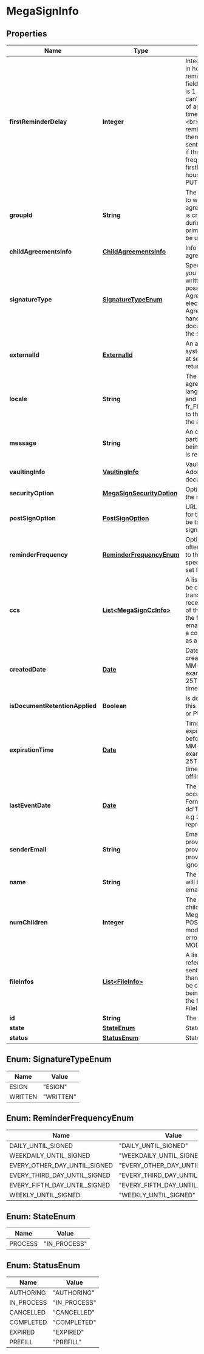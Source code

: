
# MegaSignInfo

## Properties
Name | Type | Description | Notes
------------ | ------------- | ------------- | -------------
**firstReminderDelay** | **Integer** | Integer which specifies the delay in hours before sending the first reminder.&lt;br&gt;This is an optional field. The minimum value allowed is 1 hour and the maximum value can’t be more than the difference of agreement creation and expiry time of the agreement in hours.&lt;br&gt;If this is not specified but the reminder frequency is specified, then the first reminder will be sent based on frequency.&lt;br&gt;i.e. if the reminder is created with frequency specified as daily, the firstReminderDelay will be 24 hours. Cannot be updated in a PUT |  [optional]
**groupId** | **String** | The unique identifier of the group to which the megasign agreement will belong to when it is created. If it is not provided during agreement creation the primary group of the creator will be used |  [optional]
**childAgreementsInfo** | [**ChildAgreementsInfo**](ChildAgreementsInfo.md) | Info corresponding to each child agreement of the megaSign  |  [optional]
**signatureType** | [**SignatureTypeEnum**](#SignatureTypeEnum) | Specifies the type of signature you would like to request - written or e-signature. The possible values are &lt;br&gt; ESIGN : Agreement needs to be signed electronically &lt;br&gt;, WRITTEN : Agreement will be signed using handwritten signature and signed document will be uploaded into the system |  [optional]
**externalId** | [**ExternalId**](ExternalId.md) | An arbitrary value from your system, which can be specified at sending time and then later returned or queried |  [optional]
**locale** | **String** | The locale associated with this agreement - specifies the language for the signing page and emails, for example en_US or fr_FR. If none specified, defaults to the language configured for the agreement sender |  [optional]
**message** | **String** | An optional message to the participants, describing what is being sent or why their signature is required |  [optional]
**vaultingInfo** | [**VaultingInfo**](VaultingInfo.md) | Vaulting properties that allows Adobe Sign to securely store documents with a vault provider |  [optional]
**securityOption** | [**MegaSignSecurityOption**](MegaSignSecurityOption.md) | Optional security parameters for the megasign |  [optional]
**postSignOption** | [**PostSignOption**](PostSignOption.md) | URL and associated properties for the success page the user will be taken to after completing the signing process |  [optional]
**reminderFrequency** | [**ReminderFrequencyEnum**](#ReminderFrequencyEnum) | Optional parameter that sets how often you want to send reminders to the participants. If it is not specified, the default frequency set for the account will be used |  [optional]
**ccs** | [**List&lt;MegaSignCcInfo&gt;**](MegaSignCcInfo.md) | A list of one or more CCs that will be copied in the megasign transaction. The CCs will each receive an email at the beginning of the transaction and also when the final document is signed. The email addresses will also receive a copy of the document, attached as a PDF file  |  [optional]
**createdDate** | [**Date**](Date.md) | Date when megasign was created. Format would be yyyy-MM-dd&#39;T&#39;HH:mm:ssZ. For example, e.g 2016-02-25T18:46:19Z represents UTC time |  [optional]
**isDocumentRetentionApplied** | **Boolean** | Is document retention applied for this resource.  If provided in POST or PUT, it will simply be ignored. |  [optional]
**expirationTime** | [**Date**](Date.md) | Time after which Agreement expires and needs to be signed before it. Format should be yyyy-MM-dd&#39;T&#39;HH:mm:ssZ. For example, e.g 2016-02-25T18:46:19Z represents UTC time. Should not be provided in offline agreement creation. |  [optional]
**lastEventDate** | [**Date**](Date.md) | The date of the last event that occurred for this megasign.  Format would be yyyy-MM-dd&#39;T&#39;HH:mm:ssZ. For example, e.g 2016-02-25T18:46:19Z represents UTC time |  [optional]
**senderEmail** | **String** | Email of agreement sender. Only provided in GET. Can not be provided in POST/PUT request. If provided in POST/PUT, it will be ignored |  [optional]
**name** | **String** | The name of the agreement that will be used to identify it, in emails, website and other places |  [optional]
**numChildren** | **Integer** | The total number of MegaSign children associated with the MegaSign parent. If provided in POST, it will be ignored. If modified in PUT, it will throw error MODIFYING_IMMUTABLE_FIELDS |  [optional]
**fileInfos** | [**List&lt;FileInfo&gt;**](FileInfo.md) | A list of one or more files (or references to files) that will be sent out for signature. If more than one file is provided, they will be combined into one PDF before being sent out. Note: Only one of the four parameters in every FileInfo object must be specified |  [optional]
**id** | **String** | The unique identifier of megasign  |  [optional]
**state** | [**StateEnum**](#StateEnum) | State of the Megasign |  [optional]
**status** | [**StatusEnum**](#StatusEnum) | Status of the Megasign |  [optional]


<a name="SignatureTypeEnum"></a>
## Enum: SignatureTypeEnum
Name | Value
---- | -----
ESIGN | &quot;ESIGN&quot;
WRITTEN | &quot;WRITTEN&quot;


<a name="ReminderFrequencyEnum"></a>
## Enum: ReminderFrequencyEnum
Name | Value
---- | -----
DAILY_UNTIL_SIGNED | &quot;DAILY_UNTIL_SIGNED&quot;
WEEKDAILY_UNTIL_SIGNED | &quot;WEEKDAILY_UNTIL_SIGNED&quot;
EVERY_OTHER_DAY_UNTIL_SIGNED | &quot;EVERY_OTHER_DAY_UNTIL_SIGNED&quot;
EVERY_THIRD_DAY_UNTIL_SIGNED | &quot;EVERY_THIRD_DAY_UNTIL_SIGNED&quot;
EVERY_FIFTH_DAY_UNTIL_SIGNED | &quot;EVERY_FIFTH_DAY_UNTIL_SIGNED&quot;
WEEKLY_UNTIL_SIGNED | &quot;WEEKLY_UNTIL_SIGNED&quot;


<a name="StateEnum"></a>
## Enum: StateEnum
Name | Value
---- | -----
PROCESS | &quot;IN_PROCESS&quot;


<a name="StatusEnum"></a>
## Enum: StatusEnum
Name | Value
---- | -----
AUTHORING | &quot;AUTHORING&quot;
IN_PROCESS | &quot;IN_PROCESS&quot;
CANCELLED | &quot;CANCELLED&quot;
COMPLETED | &quot;COMPLETED&quot;
EXPIRED | &quot;EXPIRED&quot;
PREFILL | &quot;PREFILL&quot;



